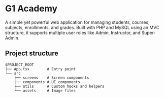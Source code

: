 # G1 Academy

A simple yet powerful web application for managing students, courses, subjects, enrollments, and grades. Built with PHP and MySQL using an MVC structure, it supports multiple user roles like Admin, Instructor, and Super-Admin.

## Project structure

```
$PROJECT_ROOT
├── App.tsx        # Entry point
└── src
    ├── screens    # Screen components
    ├── components # UI components
    ├── utils      # Custom hooks and helpers
    └── assets     # Image files
```
